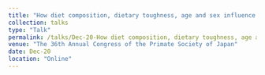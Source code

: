 ```yaml
---
title: "How diet composition, dietary toughness, age and sex influence fecal particle size in Yakushima Japanese macaques"
collection: talks
type: "Talk"
permalink: /talks/Dec-20-How diet composition, dietary toughness, age and sex influence fecal particle size in Yakushima Japanese macaques
venue: "The 36th Annual Congress of the Primate Society of Japan"
date: Dec-20
location: "Online"
---
```

